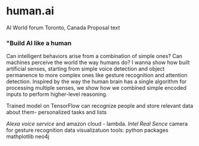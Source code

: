 # human.ai
AI World forum Toronto, Canada
Proposal text

### "Build AI like a human


Can intelligent behaviors arise from a combination of simple ones? Can machines perceive the world the way humans do? I wanna show how built artificial senses, starting from simple voice detection and object permanence to more complex ones like gesture recognition and attention detection. Inspired by the way the human brain has a single algorithm for processing multiple senses, we show how we combined simple encoded inputs to perform higher-level reasoning.


Trained model on TensorFlow can recognize people and store relevant data about them-
personalized tasks and lists

*Alexa voice service* and amazon cloud - lambda.
*Intel Real Sence* camera for gesture recognition
data visualizatuon tools:
python packages
mathplotlib 
neo4j




